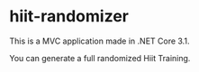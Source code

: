 # hiit-randomizer

This is a MVC application made in .NET Core 3.1.

You can generate a full randomized Hiit Training.
